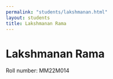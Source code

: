 ```yaml
---
permalink: "students/lakshmanan.html"
layout: students
title: Lakshmanan Rama
---
```

# Lakshmanan Rama

Roll number: MM22M014

